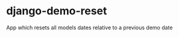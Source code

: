 django-demo-reset
=================

App which resets all models dates relative to a previous demo date